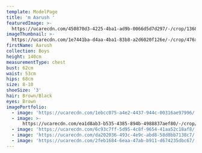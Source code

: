 ```yaml
---
template: ModelPage
title: 'm Aarush '
featuredImage: >-
  https://ucarecdn.com/450870d3-4225-4ba1-ad9b-0066d5d7d297/-/crop/1368x701/0,42/-/preview/
imageThumbnail: >-
  https://ucarecdn.com/1e7441ba-d4aa-4ba1-83b8-a2d6020f126e/-/crop/476x610/158,9/-/preview/
firstName: Aarush
collection: Boys
height: 140cm
measurementType: chest
bust: 62cm
waist: 53cm
hips: 68cm
size: 8-10
shoeSize: '3'
hair: Brown/Black
eyes: Brown
imagePortfolio:
  - image: 'https://ucarecdn.com/1ebcc075-a4e2-4437-944c-00316ae97996/'
  - image: >-
      https://ucarecdn.com/ea1d8ab3-b535-4385-894b-4988837aef80/-/crop/608x787/0,125/-/preview/
  - image: 'https://ucarecdn.com/6c93c7ff-5d95-4c8f-9654-41aa52c18af8/'
  - image: 'https://ucarecdn.com/da202036-493c-4e9c-abd8-58d8bb7138c7/'
  - image: 'https://ucarecdn.com/2feb1684-6eaa-47ab-b911-d674235dbc67/'
---
```


